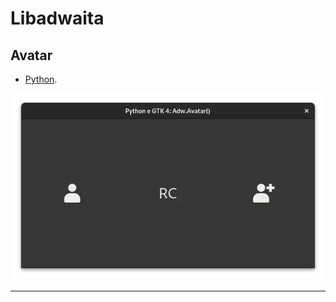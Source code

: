 # Libadwaita

## Avatar

- [Python](../src/gtk4-libadwaita/avatar).

![Python e GTK 4: Adw.Avatar().](./images/gtk4-libadwaita/gtk-4-pygobject-adw-avatar.webp)

---
